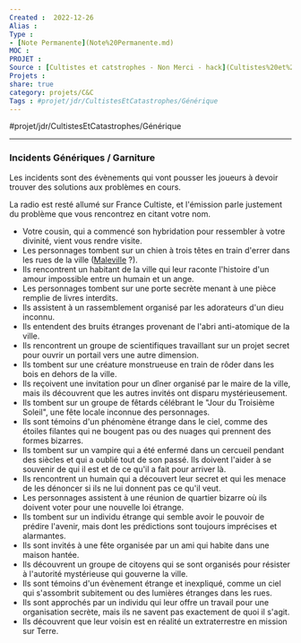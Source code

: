 ```yaml
---
Created :  2022-12-26
Alias :
Type : 
- [Note Permanente](Note%20Permanente.md)
MOC : 
PROJET :
Source : [Cultistes et catstrophes - Non Merci - hack](Cultistes%20et%20catstrophes%20-%20Non%20Merci%20-%20hack.md)
Projets :
share: true 
category: projets/C&C
Tags : #projet/jdr/CultistesEtCatastrophes/Générique
---
```


#projet/jdr/CultistesEtCatastrophes/Générique
***

### Incidents Génériques / Garniture

Les incidents sont des évènements qui vont pousser les joueurs à devoir trouver des solutions aux problèmes en cours.

La radio est resté allumé sur France Cultiste, et l'émission parle justement du problème que vous rencontrez en citant votre nom. 
- Votre cousin, qui a commencé son hybridation pour ressembler à votre divinité, vient vous rendre visite.
- Les personnages tombent sur un chien à trois têtes en train d'errer dans les rues de la ville ([Maleville](Maleville) ?).
-  Ils rencontrent un habitant de la ville qui leur raconte l'histoire d'un amour impossible entre un humain et un ange.
-  Les personnages tombent sur une porte secrète menant à une pièce remplie de livres interdits.
-  Ils assistent à un rassemblement organisé par les adorateurs d'un dieu inconnu.
-  Ils entendent des bruits étranges provenant de l'abri anti-atomique de la ville.
-  Ils rencontrent un groupe de scientifiques travaillant sur un projet secret pour ouvrir un portail vers une autre dimension.
-  Ils tombent sur une créature monstrueuse en train de rôder dans les bois en dehors de la ville.
-  Ils reçoivent une invitation pour un dîner organisé par le maire de la ville, mais ils découvrent que les autres invités ont disparu mystérieusement.
-  Ils tombent sur un groupe de fêtards célébrant le "Jour du Troisième Soleil", une fête locale inconnue des personnages.
-  Ils sont témoins d'un phénomène étrange dans le ciel, comme des étoiles filantes qui ne bougent pas ou des nuages qui prennent des formes bizarres.
- Ils tombent sur un vampire qui a été enfermé dans un cercueil pendant des siècles et qui a oublié tout de son passé. Ils doivent l'aider à se souvenir de qui il est et de ce qu'il a fait pour arriver là.
- Ils rencontrent un humain qui a découvert leur secret et qui les menace de les dénoncer si ils ne lui donnent pas ce qu'il veut.
- Les personnages assistent à une réunion de quartier bizarre où ils doivent voter pour une nouvelle loi étrange.
- Ils tombent sur un individu étrange qui semble avoir le pouvoir de prédire l'avenir, mais dont les prédictions sont toujours imprécises et alarmantes.
-  Ils sont invités à une fête organisée par un ami qui habite dans une maison hantée.
- Ils découvrent un groupe de citoyens qui se sont organisés pour résister à l'autorité mystérieuse qui gouverne la ville.
- Ils sont témoins d'un évènement étrange et inexpliqué, comme un ciel qui s'assombrit subitement ou des lumières étranges dans les rues.
- Ils sont approchés par un individu qui leur offre un travail pour une organisation secrète, mais ils ne savent pas exactement de quoi il s'agit.
- Ils découvrent que leur voisin est en réalité un extraterrestre en mission sur Terre.
